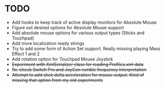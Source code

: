 # TODO

* Add hooks to keep track of active display monitors for Absolute Mouse
* Figure out desired options for Absolute Mouse support
* Add absolute mouse options for various output types (Sticks and Touchpad)
* Add more localization ready strings
* Try to add some form of Action Set support. Really missing playing Mass Effect 1 and 2
* Add rotation option for Touchpad Mouse Joystick
* ~~Experiment with XmlSerializer class for reading Profiles.xml data~~
* ~~Re-check Switch Pro and JoyCon rumble frequency interpretation~~
* ~~Attempt to add stick delta acceleration for mouse output. Kind of missing that option from my old experiments~~

